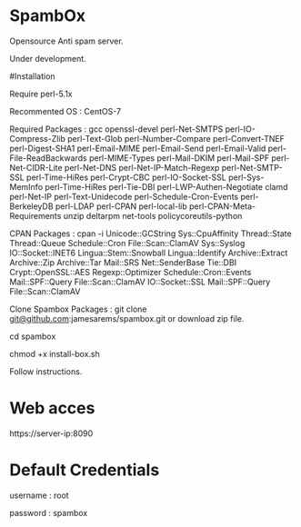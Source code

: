 # SpambOx
Opensource Anti spam server.

Under development.

#Installation

Require perl-5.1x

Recommented OS : CentOS-7

Required Packages : 
gcc openssl-devel perl-Net-SMTPS perl-IO-Compress-Zlib perl-Text-Glob perl-Number-Compare perl-Convert-TNEF perl-Digest-SHA1 perl-Email-MIME perl-Email-Send perl-Email-Valid perl-File-ReadBackwards perl-MIME-Types perl-Mail-DKIM perl-Mail-SPF perl-Net-CIDR-Lite perl-Net-DNS perl-Net-IP-Match-Regexp perl-Net-SMTP-SSL perl-Time-HiRes perl-Crypt-CBC perl-IO-Socket-SSL perl-Sys-MemInfo perl-Time-HiRes perl-Tie-DBI perl-LWP-Authen-Negotiate clamd perl-Net-IP perl-Text-Unidecode perl-Schedule-Cron-Events perl-BerkeleyDB perl-LDAP perl-CPAN perl-local-lib perl-CPAN-Meta-Requirements unzip deltarpm net-tools policycoreutils-python

CPAN Packages :  cpan -i Unicode::GCString Sys::CpuAffinity Thread::State Thread::Queue Schedule::Cron File::Scan::ClamAV Sys::Syslog IO::Socket::INET6 Lingua::Stem::Snowball Lingua::Identify Archive::Extract Archive::Zip Archive::Tar Mail::SRS Net::SenderBase Tie::DBI Crypt::OpenSSL::AES Regexp::Optimizer Schedule::Cron::Events Mail::SPF::Query File::Scan::ClamAV IO::Socket::SSL Mail::SPF::Query File::Scan::ClamAV

Clone Spambox Packages :  git clone git@github.com:jamesarems/spambox.git   or  download zip file. 

cd spambox

chmod +x install-box.sh

Follow instructions.

# Web acces 

https://server-ip:8090

# Default Credentials

username : root

password : spambox
